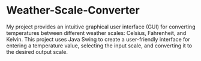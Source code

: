# Weather-Scale-Converter
My project provides an intuitive graphical user interface (GUI) for converting temperatures between different weather scales: Celsius, Fahrenheit, and Kelvin. This project uses Java Swing to create a user-friendly interface for entering a temperature value, selecting the input scale, and converting it to the desired output scale.
